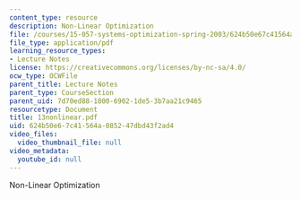 ```yaml
---
content_type: resource
description: Non-Linear Optimization
file: /courses/15-057-systems-optimization-spring-2003/624b50e67c41564a085247dbd43f2ad4_13nonlinear.pdf
file_type: application/pdf
learning_resource_types:
- Lecture Notes
license: https://creativecommons.org/licenses/by-nc-sa/4.0/
ocw_type: OCWFile
parent_title: Lecture Notes
parent_type: CourseSection
parent_uid: 7d70ed88-1800-6902-1de5-3b7aa21c9465
resourcetype: Document
title: 13nonlinear.pdf
uid: 624b50e6-7c41-564a-0852-47dbd43f2ad4
video_files:
  video_thumbnail_file: null
video_metadata:
  youtube_id: null
---
```

Non-Linear Optimization
